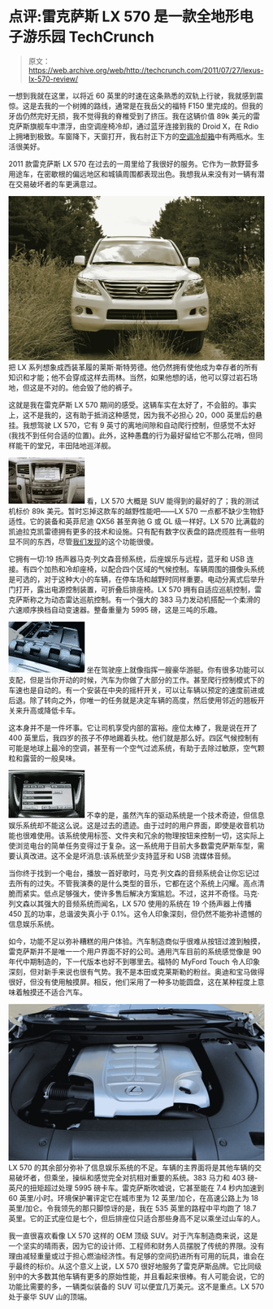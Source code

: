 # 点评:雷克萨斯 LX 570 是一款全地形电子游乐园 TechCrunch

> 原文：<https://web.archive.org/web/http://techcrunch.com/2011/07/27/lexus-lx-570-review/>

一想到我就在这里，以将近 60 英里的时速在这条熟悉的双轨上行驶，我就感到震惊。这是去我的一个树摊的路线，通常是在我岳父的福特 F150 里完成的。但我的牙齿仍然完好无损，我不觉得我的脊椎受到了挤压。我在这辆价值 89k 美元的雷克萨斯旗舰车中漂浮，由空调座椅冷却，通过蓝牙连接到我的 Droid X，在 Rdio 上拥堵到极致。车窗降下，天窗打开，我右肘正下方的[空调冷却箱](https://web.archive.org/web/20230203045603/https://techcrunch.com/2011/07/27/lexus-lx-570-review/img_3327/)中有两瓶水。生活很美好。

2011 款雷克萨斯 LX 570 在过去的一周里给了我很好的服务。它作为一款野营多用途车，在密歇根的偏远地区和城镇周围都表现出色。我想我从来没有对一辆有潜在交易破坏者的车更满意过。

[![](img/8ad9dd575443e139e593c0c43bc0a127.png "IMG_3335")](https://web.archive.org/web/20230203045603/https://techcrunch.com/wp-content/uploads/2011/07/img_3335.jpg) 
把 LX 系列想象成西装革履的莱斯·斯特劳德。他仍然拥有使他成为幸存者的所有知识和才能；他不会穿成这样去雨林。当然，如果他想的话，他可以穿过岩石场地，但这是不对的。他会毁了他的裤子。

这就是我在雷克萨斯 LX 570 期间的感受。这辆车实在太好了，不会脏的。事实上，这不是我的，这有助于抵消这种感觉，因为我不必担心 20，000 英里后的悬挂。我想驾驶 LX 570，它有 9 英寸的离地间隙和自动爬行控制，但感觉不太好(我找不到任何合适的位置)。此外，这种愚蠢的行为最好留给它不那么花哨，但同样能干的堂兄，丰田陆地巡洋舰。

[![](img/24519377cd9ed5f103bdd1a734493b99.png "IMG_3301")](https://web.archive.org/web/20230203045603/https://techcrunch.com/wp-content/uploads/2011/07/img_3301.jpg) 看，LX 570 大概是 SUV 能得到的最好的了；我的测试机标价 89k 美元。暂时忘掉这款车的越野性能吧——LX 570 一点都不缺少生物舒适性。它的装备和英菲尼迪 QX56 甚至奔驰 G 或 GL 级一样好。LX 570 比满载的凯迪拉克凯雷德拥有更多的技术和设施。只有配有数字仪表盘的路虎揽胜有一些明显不同的东西，尽管[我们发现](https://web.archive.org/web/20230203045603/https://techcrunch.com/2010/09/22/the-gadgetry-inside-the-2010-range-rover-supercharged-sadly-disappointing-video/)的这个功能很傻。

它拥有一切:19 扬声器马克·列文森音频系统，后座娱乐与远程，蓝牙和 USB 连接。有四个加热和冷却座椅，以配合四个区域的气候控制。车辆周围的摄像头系统是可选的，对于这种大小的车辆，在停车场和越野时同样重要。电动分离式后举升门打开，露出电源控制装置，可折叠后排座椅。LX 570 拥有自适应巡航控制，雷克萨斯称之为动态雷达巡航控制。有一个强大的 383 马力发动机搭配一个柔滑的六速顺序换档自动变速器。整备重量为 5995 磅，这是三吨的乐趣。

[![](img/a147e0bc205ec870c9ccad7d4f5e576b.png "IMG_3296-2")](https://web.archive.org/web/20230203045603/https://techcrunch.com/wp-content/uploads/2011/07/img_3296-2.jpg) 坐在驾驶座上就像指挥一艘豪华游艇。你有很多功能可以支配，但是当你开动的时候，汽车为你做了大部分的工作。甚至爬行控制模式下的车速也是自动的。有一个安装在中央的摇杆开关，可以让车辆以预定的速度前进或后退。除了转向之外，你唯一的任务就是决定车辆的高度，然后使用邻近的翘板开关来升高或降低卡车。

这本身并不是一件坏事。它让司机享受内部的富裕。座位太棒了，我是说在开了 400 英里后，我四岁的孩子不停地踢着头枕。他们就是那么好。四区气候控制有可能是地球上最冷的空调，甚至有一个空气过滤系统，有助于去除过敏原，空气颗粒和露营的一般臭味。

[![](img/34363aed194a72f4276e343ca1aae141.png "IMG_3292-2")](https://web.archive.org/web/20230203045603/https://techcrunch.com/wp-content/uploads/2011/07/img_3292-2.jpg) 不幸的是，虽然汽车的驱动系统是一个技术奇迹，但信息娱乐系统却不能这么说。这是过去的遗迹。由于过时的用户界面，即使是收音机功能也很难使用。该系统使用标签、文件夹和冗余的物理按钮来控制一切，这实际上使浏览电台的简单任务变得过于复杂。这一系统用于目前大多数雷克萨斯车型，需要认真改进。这不全是坏消息:该系统至少支持蓝牙和 USB 流媒体音频。

当你终于找到一个电台，播放一首好歌时，马克·列文森的音频系统会让你忘记过去所有的过失。不管我演奏的是什么类型的音乐，它都在这个系统上闪耀。高点清脆而紧实。低点足够强大，使许多售后解决方案尴尬。不过，这并不奇怪。马克·列文森以其强大的音频系统而闻名，LX 570 使用的系统在 19 个扬声器上传播 450 瓦的功率，总谐波失真小于 0.1%。这令人印象深刻，但仍然不能弥补遗憾的信息娱乐系统。

如今，功能不足以弥补糟糕的用户体验。汽车制造商似乎很难从按钮过渡到触摸，雷克萨斯并不是唯一一个用户界面不好的公司。通用汽车目前的系统感觉像是 90 年代中期制造的，下一代版本也好不到哪里去。福特的 MyFord Touch 令人印象深刻，但对新手来说也很有气势。我不是本田或克莱斯勒的粉丝。奥迪和宝马做得很好，但没有使用触摸屏。相反，他们采用了一种多功能圆盘，这在某种程度上意味着触摸还不适合汽车。

[![](img/ec8473500f21b7e8b34766c13884a933.png "IMG_3300-2")](https://web.archive.org/web/20230203045603/https://techcrunch.com/wp-content/uploads/2011/07/img_3300-2.jpg)
LX 570 的其余部分弥补了信息娱乐系统的不足。车辆的主界面将是其他车辆的交易破坏者，但乘坐，操纵和感觉完全对抗相对重要的系统。383 马力和 403 磅-英尺的扭矩超过处理 5995 磅卡车。雷克萨斯吹嘘说，它甚至能在 7.4 秒内加速到 60 英里/小时。环境保护署评定它在城市里为 12 英里/加仑，在高速公路上为 18 英里/加仑。令我领先的那只脚惊讶的是，我在 535 英里的路程中平均跑了 18.7 英里。它的正式座位是七个，但后排座位只适合那些身高不足以乘坐过山车的人。

我一直很喜欢看像 LX 570 这样的 OEM 顶级 SUV。对于汽车制造商来说，这是一个坚实的晴雨表，因为它的设计师、工程师和财务人员摆脱了传统的界限。没有理由减轻重量或过于担心燃油经济性。有足够的空间扔进所有可用的玩具，谁会在乎最终的标价。从这个意义上说，LX 570 很好地服务了雷克萨斯品牌。它比同级别中的大多数其他车辆有更多的原始性能，并且看起来很棒。有人可能会说，它的功能比需要的多，一辆类似装备的 SUV 可以便宜几万美元。这不是重点。LX 570 处于豪华 SUV 山的顶端。